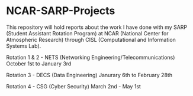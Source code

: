 # NCAR-SARP-Projects

This repository will hold reports about the work I have done with my SARP (Student Assistant Rotation Program) at NCAR (National Center for Atmospheric Research) through CISL (Computational and Information Systems Lab). 

Rotation 1 & 2 - NETS (Networking Engineering/Telecommunications) October 1st to January 3rd

Rotation 3 - DECS (Data Engineering) Janurary 6th to February 28th

Rotation 4 - CSG (Cyber Security) March 2nd - May 1st
